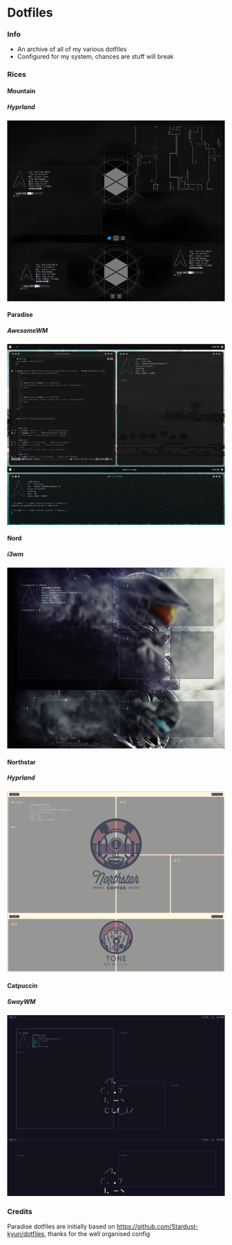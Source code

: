 # Dotfiles

### Info
- An archive of all of my various dotfiles
- Configured for my system, chances are stuff will break

### Rices


#### Mountain
##### Hyprland
![Mountain Example Picture](./assets/mountain.png)

#### Paradise
##### AwesomeWM
![Paradise Example Picture](./assets/paradise.png)

#### Nord
##### i3wm
![Nord Example Picture](./assets/Nord_Rice.png)

#### Northstar
##### Hyprland
![Northstar Example Picture](./assets/Northstar_Rice.png)

#### Catpuccin
##### SwayWM
![Catpuccin Example Picture](./assets/Catpuccin_Rice.png)

### Credits

Paradise dotfiles are initially based on https://github.com/Stardust-kyun/dotfiles, thanks for the well organised config
